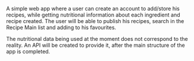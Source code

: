 A simple web app where a user can create an account to add/store his recipes, while getting nutritional information about each ingredient and recipe created. The user will be able to publish his recipes, search in the Recipe Main list and adding to his favourites. 

The nutritional data being used at the moment does not correspond to the reality. An API will be created to provide it, after the main structure of the app is completed.
